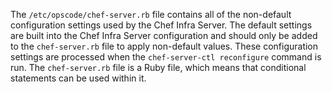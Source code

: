 The `/etc/opscode/chef-server.rb` file contains all of the non-default
configuration settings used by the Chef Infra Server. The default
settings are built into the Chef Infra Server configuration and should
only be added to the `chef-server.rb` file to apply non-default values.
These configuration settings are processed when the
`chef-server-ctl reconfigure` command is run. The `chef-server.rb` file
is a Ruby file, which means that conditional statements can be used
within it.

